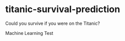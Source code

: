 # titanic-survival-prediction
Could you survive if you were on the Titanic?

Machine Learning Test 
